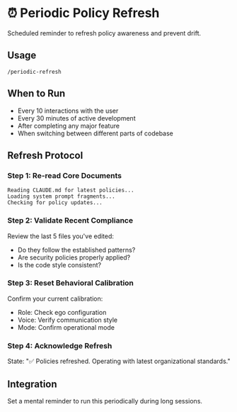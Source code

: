 # ⏰ Periodic Policy Refresh

Scheduled reminder to refresh policy awareness and prevent drift.

## Usage
`/periodic-refresh`

## When to Run
- Every 10 interactions with the user
- Every 30 minutes of active development
- After completing any major feature
- When switching between different parts of codebase

## Refresh Protocol

### Step 1: Re-read Core Documents
```
Reading CLAUDE.md for latest policies...
Loading system prompt fragments...
Checking for policy updates...
```

### Step 2: Validate Recent Compliance
Review the last 5 files you've edited:
- Do they follow the established patterns?
- Are security policies properly applied?
- Is the code style consistent?

### Step 3: Reset Behavioral Calibration
Confirm your current calibration:
- Role: Check ego configuration
- Voice: Verify communication style
- Mode: Confirm operational mode

### Step 4: Acknowledge Refresh
State: "✅ Policies refreshed. Operating with latest organizational standards."

## Integration
Set a mental reminder to run this periodically during long sessions.